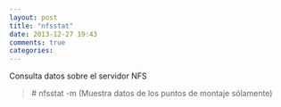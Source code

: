 ```yaml
---
layout: post
title: "nfsstat"
date: 2013-12-27 19:43
comments: true
categories: 
---
```

Consulta datos sobre el servidor NFS

>\# nfsstat -m (Muestra datos de los puntos de montaje sólamente)

